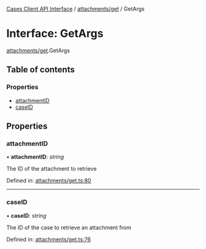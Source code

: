 [Cases Client API Interface](../cases_client_api.md) / [attachments/get](../modules/attachments_get.md) / GetArgs

# Interface: GetArgs

[attachments/get](../modules/attachments_get.md).GetArgs

## Table of contents

### Properties

- [attachmentID](attachments_get.getargs.md#attachmentid)
- [caseID](attachments_get.getargs.md#caseid)

## Properties

### attachmentID

• **attachmentID**: *string*

The ID of the attachment to retrieve

Defined in: [attachments/get.ts:80](https://github.com/elastic/kibana/blob/a80791aa4cc/x-pack/plugins/cases/server/client/attachments/get.ts#L80)

___

### caseID

• **caseID**: *string*

The ID of the case to retrieve an attachment from

Defined in: [attachments/get.ts:76](https://github.com/elastic/kibana/blob/a80791aa4cc/x-pack/plugins/cases/server/client/attachments/get.ts#L76)

